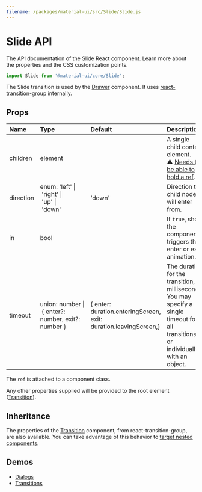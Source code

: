 ```yaml
---
filename: /packages/material-ui/src/Slide/Slide.js
---
```


<!--- This documentation is automatically generated, do not try to edit it. -->

# Slide API

<p class="description">The API documentation of the Slide React component. Learn more about the properties and the CSS customization points.</p>

```js
import Slide from '@material-ui/core/Slide';
```

The Slide transition is used by the [Drawer](/demos/drawers/) component.
It uses [react-transition-group](https://github.com/reactjs/react-transition-group) internally.

## Props

| Name | Type | Default | Description |
|:-----|:-----|:--------|:------------|
| <span class="prop-name">children</span> | <span class="prop-type">element</span> |  | A single child content element.<br>⚠️ [Needs to be able to hold a ref](/guides/composition/#caveat-with-refs). |
| <span class="prop-name">direction</span> | <span class="prop-type">enum:&nbsp;'left'&nbsp;&#124;<br>&nbsp;'right'&nbsp;&#124;<br>&nbsp;'up'&nbsp;&#124;<br>&nbsp;'down'<br></span> | <span class="prop-default">'down'</span> | Direction the child node will enter from. |
| <span class="prop-name">in</span> | <span class="prop-type">bool</span> |  | If `true`, show the component; triggers the enter or exit animation. |
| <span class="prop-name">timeout</span> | <span class="prop-type">union:&nbsp;number&nbsp;&#124;<br>&nbsp;{ enter?: number, exit?: number }<br></span> | <span class="prop-default">{  enter: duration.enteringScreen,  exit: duration.leavingScreen,}</span> | The duration for the transition, in milliseconds. You may specify a single timeout for all transitions, or individually with an object. |

The `ref` is attached to a component class.

Any other properties supplied will be provided to the root element ([Transition](https://reactcommunity.org/react-transition-group/#Transition)).

## Inheritance

The properties of the [Transition](https://reactcommunity.org/react-transition-group/#Transition) component, from react-transition-group, are also available.
You can take advantage of this behavior to [target nested components](/guides/api/#spread).

## Demos

- [Dialogs](/components/dialogs/)
- [Transitions](/components/transitions/)

